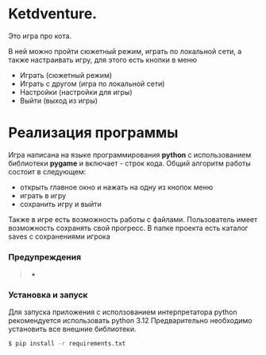 # Ketdventure.

Это игра про кота.

В ней можно пройти сюжетный режим, играть по локальной сети, а также настраивать игру, для этого есть кнопки в меню

  - Играть (сюжетный режим)
  - Играть с другом (игра по локальной сети)
  - Настройки (настройки для игры)
  - Выйти (выход из игры)



# Реализация программы

  Игра написана на языке программирования **python** с использованием библиотеки **pygame** и включает - строк кода.
  Общий алгоритм работы состоит в следующем:
  - открыть главное окно и нажать на одну из кнопок меню
  - играть в игру
  - сохранить игру и выйти


Также в игре есть возможность работы с файлами. Пользователь имеет возможность сохранять свой прогресс.
В папке проекта есть каталог saves с сохранениями игрока


### Предупреждения
> -


### Установка и запуск

Для запуска приложения с исползованием интерпретатора python рекомендуется использовать python 3.12
Предварительно необходимо установить все внешние библиотеки.

```sh
$ pip install -r requirements.txt
```
